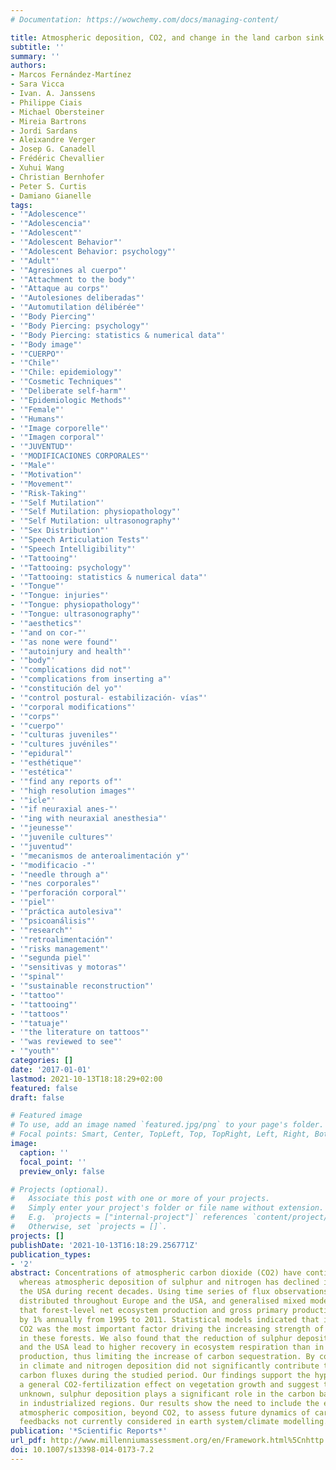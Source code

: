 ```yaml
---
# Documentation: https://wowchemy.com/docs/managing-content/

title: Atmospheric deposition, CO2, and change in the land carbon sink
subtitle: ''
summary: ''
authors:
- Marcos Fernández-Martínez
- Sara Vicca
- Ivan. A. Janssens
- Philippe Ciais
- Michael Obersteiner
- Mireia Bartrons
- Jordi Sardans
- Aleixandre Verger
- Josep G. Canadell
- Frédéric Chevallier
- Xuhui Wang
- Christian Bernhofer
- Peter S. Curtis
- Damiano Gianelle
tags:
- '"Adolescence"'
- '"Adolescencia"'
- '"Adolescent"'
- '"Adolescent Behavior"'
- '"Adolescent Behavior: psychology"'
- '"Adult"'
- '"Agresiones al cuerpo"'
- '"Attachment to the body"'
- '"Attaque au corps"'
- '"Autolesiones deliberadas"'
- '"Automutilation délibérée"'
- '"Body Piercing"'
- '"Body Piercing: psychology"'
- '"Body Piercing: statistics & numerical data"'
- '"Body image"'
- '"CUERPO"'
- '"Chile"'
- '"Chile: epidemiology"'
- '"Cosmetic Techniques"'
- '"Deliberate self-harm"'
- '"Epidemiologic Methods"'
- '"Female"'
- '"Humans"'
- '"Image corporelle"'
- '"Imagen corporal"'
- '"JUVENTUD"'
- '"MODIFICACIONES CORPORALES"'
- '"Male"'
- '"Motivation"'
- '"Movement"'
- '"Risk-Taking"'
- '"Self Mutilation"'
- '"Self Mutilation: physiopathology"'
- '"Self Mutilation: ultrasonography"'
- '"Sex Distribution"'
- '"Speech Articulation Tests"'
- '"Speech Intelligibility"'
- '"Tattooing"'
- '"Tattooing: psychology"'
- '"Tattooing: statistics & numerical data"'
- '"Tongue"'
- '"Tongue: injuries"'
- '"Tongue: physiopathology"'
- '"Tongue: ultrasonography"'
- '"aesthetics"'
- '"and on cor-"'
- '"as none were found"'
- '"autoinjury and health"'
- '"body"'
- '"complications did not"'
- '"complications from inserting a"'
- '"constitución del yo"'
- '"control postural- estabilización- vías"'
- '"corporal modifications"'
- '"corps"'
- '"cuerpo"'
- '"culturas juveniles"'
- '"cultures juvéniles"'
- '"epidural"'
- '"esthétique"'
- '"estética"'
- '"find any reports of"'
- '"high resolution images"'
- '"icle"'
- '"if neuraxial anes-"'
- '"ing with neuraxial anesthesia"'
- '"jeunesse"'
- '"juvenile cultures"'
- '"juventud"'
- '"mecanismos de anteroalimentación y"'
- '"modificacio -"'
- '"needle through a"'
- '"nes corporales"'
- '"perforación corporal"'
- '"piel"'
- '"práctica autolesiva"'
- '"psicoanálisis"'
- '"research"'
- '"retroalimentación"'
- '"risks management"'
- '"segunda piel"'
- '"sensitivas y motoras"'
- '"spinal"'
- '"sustainable reconstruction"'
- '"tattoo"'
- '"tattooing"'
- '"tattoos"'
- '"tatuaje"'
- '"the literature on tattoos"'
- '"was reviewed to see"'
- '"youth"'
categories: []
date: '2017-01-01'
lastmod: 2021-10-13T18:18:29+02:00
featured: false
draft: false

# Featured image
# To use, add an image named `featured.jpg/png` to your page's folder.
# Focal points: Smart, Center, TopLeft, Top, TopRight, Left, Right, BottomLeft, Bottom, BottomRight.
image:
  caption: ''
  focal_point: ''
  preview_only: false

# Projects (optional).
#   Associate this post with one or more of your projects.
#   Simply enter your project's folder or file name without extension.
#   E.g. `projects = ["internal-project"]` references `content/project/deep-learning/index.md`.
#   Otherwise, set `projects = []`.
projects: []
publishDate: '2021-10-13T16:18:29.256771Z'
publication_types:
- '2'
abstract: Concentrations of atmospheric carbon dioxide (CO2) have continued to increase
  whereas atmospheric deposition of sulphur and nitrogen has declined in Europe and
  the USA during recent decades. Using time series of flux observations from 23 forests
  distributed throughout Europe and the USA, and generalised mixed models, we found
  that forest-level net ecosystem production and gross primary production have increased
  by 1% annually from 1995 to 2011. Statistical models indicated that increasing atmospheric
  CO2 was the most important factor driving the increasing strength of carbon sinks
  in these forests. We also found that the reduction of sulphur deposition in Europe
  and the USA lead to higher recovery in ecosystem respiration than in gross primary
  production, thus limiting the increase of carbon sequestration. By contrast, trends
  in climate and nitrogen deposition did not significantly contribute to changing
  carbon fluxes during the studied period. Our findings support the hypothesis of
  a general CO2-fertilization effect on vegetation growth and suggest that, so far
  unknown, sulphur deposition plays a significant role in the carbon balance of forests
  in industrialized regions. Our results show the need to include the effects of changing
  atmospheric composition, beyond CO2, to assess future dynamics of carbon-climate
  feedbacks not currently considered in earth system/climate modelling.
publication: '*Scientific Reports*'
url_pdf: http://www.millenniumassessment.org/en/Framework.html%5Cnhttp://www.who.int/entity/globalchange/ecosystems/ecosys.pdf%5Cnhttp://www.loc.gov/catdir/toc/ecip0512/2005013229.html%5Cnhttp://www.ncbi.nlm.nih.gov/pubmed/15003161%5Cnhttp://cid.oxfordjournals.org
doi: 10.1007/s13398-014-0173-7.2
---
```

